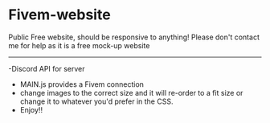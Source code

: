# Fivem-website
Public Free website, should be responsive to anything! Please don't contact me for help as it is a free mock-up website 

---------------------------------------------------------------------------

-Discord API for server
- MAIN.js provides a Fivem connection 
- change images to the correct size and it will re-order to a fit size or change it to whatever you'd prefer in the CSS.
- Enjoy!!
